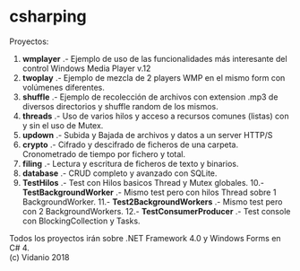 # csharping

Proyectos:

 1. **wmplayer** .- Ejemplo de uso de las funcionalidades más interesante del control Windows Media Player v.12
 2. **twoplay** .- Ejemplo de mezcla de 2 players WMP en el mismo form con volúmenes diferentes.
 3. **shuffle** .- Ejemplo de recolección de archivos con extension .mp3 de diversos directorios y shuffle random de los mismos.
 4. **threads** .- Uso de varios hilos y acceso a recursos comunes (listas) con y sin el uso de Mutex.
 5. **updown** .- Subida y Bajada de archivos y datos a un server HTTP/S
 6. **crypto** .- Cifrado y descifrado de ficheros de una carpeta. Cronometrado de tiempo por fichero y total.
 7. **filing** .- Lectura y escritura de ficheros de texto y binarios.
 8. **database** .- CRUD completo y avanzado con SQLite.
 9. **TestHilos** .- Test con Hilos basicos Thread y Mutex globales.
10.- **TestBackgroundWorker** .- Mismo test pero con hilos Thread sobre 1 BackgroundWorker.
11.- **Test2BackgroundWorkers** .- Mismo test pero con 2 BackgroundWorkers.
12.- **TestConsumerProducer** .- Test console con BlockingCollection y Tasks.   
     
Todos los proyectos irán sobre .NET Framework 4.0 y Windows Forms en C# 4.  
(c) Vidanio 2018
